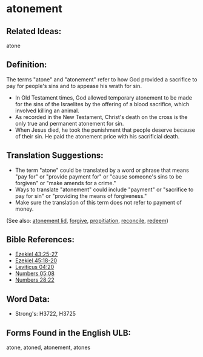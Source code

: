 # atonement

## Related Ideas:

atone

## Definition:

The terms "atone" and "atonement" refer to how God provided a sacrifice to pay for people's sins and to appease his wrath for sin.

* In Old Testament times, God allowed temporary atonement to be made for the sins of the Israelites by the offering of a blood sacrifice, which involved killing an animal.
* As recorded in the New Testament, Christ's death on the cross is the only true and permanent atonement for sin.
* When Jesus died, he took the punishment that people deserve because of their sin. He paid the atonement price with his sacrificial death.

## Translation Suggestions:

* The term "atone" could be translated by a word or phrase that means "pay for" or "provide payment for" or "cause someone's sins to be forgiven" or "make amends for a crime."
* Ways to translate "atonement" could include "payment" or "sacrifice to pay for sin" or "providing the means of forgiveness."
* Make sure the translation of this term does not refer to payment of money.

(See also: [atonement lid](../kt/atonementlid.md), [forgive](../kt/forgive.md), [propitiation](../kt/propitiation.md), [reconcile](../kt/reconcile.md), [redeem](../kt/redeem.md))

## Bible References:

* [Ezekiel 43:25-27](rc://en/tn/help/ezk/43/25)
* [Ezekiel 45:18-20](rc://en/tn/help/ezk/45/18)
* [Leviticus 04:20](rc://en/tn/help/lev/04/20)
* [Numbers 05:08](rc://en/tn/help/num/05/08)
* [Numbers 28:22](rc://en/tn/help/num/28/22)

## Word Data:

* Strong's: H3722, H3725

## Forms Found in the English ULB:

atone, atoned, atonement, atones

